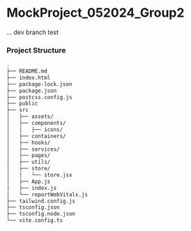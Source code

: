 # MockProject_052024_Group2
... dev branch test

### Project Structure
```sh
.
├── README.md
├── index.html
├── package-lock.json
├── package.json
├── postcss.config.js
├── public
├── src
│   ├── assets/ 
│   ├── components/
│   │   ├── icons/
│   ├── containers/
│   ├── hooks/
│   ├── services/
│   ├── pages/
│   ├── utils/
│   ├── store/
│   │   └── store.jsx
│   ├── App.js
│   ├── index.js
│   └── reportWebVitals.js
├── tailwind.config.js
├── tsconfig.json
├── tsconfig.node.json
└── vite.config.ts
```
